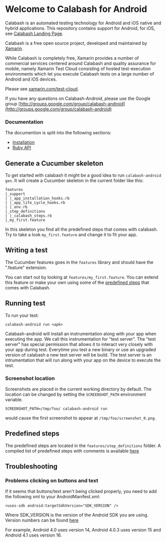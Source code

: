 Welcome to Calabash for Android
===========================

Calabash is an automated testing technology for Android and iOS native and hybrid applications.
This repository contains support for Android, for iOS, see [Calabash Landing Page](http://calaba.sh/).

Calabash is a free open source project, developed and maintained by [Xamarin](http://xamarin.com).

While Calabash is completely free, Xamarin provides a number of commercial services centered around Calabash and quality assurance for mobile, namely Xamarin Test Cloud consisting of hosted test-execution environments which let you execute Calabash tests on a large number of Android and iOS devices.

Please see [xamarin.com/test-cloud](http://xamarin.com/test-cloud).

If you have any questions on Calabash-Android, please use the Google group [http://groups.google.com/group/calabash-android](http://groups.google.com/group/calabash-android)

### Documentation
The documention is split into the following sections:
* [Installation](documentation/installation.md)
* [Ruby API](documentation/ruby_api.md)


Generate a Cucumber skeleton
------------------------
To get started with calabash it might be a good idea to run `calabash-android gen`. It will create a Cucumber skeleton
in the current folder like this:

    features
    |_support
    | |_app_installation_hooks.rb
    | |_app_life_cycle_hooks.rb
    | |_env.rb
    |_step_definitions
    | |_calabash_steps.rb
    |_my_first.feature

In this skeleton you find all the predefined steps that comes with calabash. Try to take a look `my_first.feature` and change it to fit your app.

Writing a test
--------------
The Cucumber features goes in the `features` library and should have the ".feature" extension.

You can start out by looking at `features/my_first.feature`. You can extend this feature or make your own using some of the [predefined steps](https://github.com/calabash/calabash-android/blob/master/ruby-gem/lib/calabash-android/canned_steps.md) that comes with Calabash.

Running test
------------
To run your test:

    calabash-android run <apk>

Calabash-android will install an instrumentation along with your app when executing the app. We call this instrumentation for "test server". The "test server" has special permission that allows it to interact very closely with your app during test.
Everytime you test a new binary or use an upgraded version of calabash a new test server will be build.
The test server is an intrumentation that will run along with your app on the device to execute the test.

### Screenshot location
Screenshots are placed in the current working directory by default. The location can be changed by setting the `SCREENSHOT_PATH` environment variable.

    SCREENSHOT_PATH=/tmp/foo/ calabash-android run

would cause the first screenshot to appear at `/tmp/foo/screenshot_0.png`.

Predefined steps
-----------------

The predefined steps are located in the `features/step_definitions` folder. A compiled list of predefined steps with comments is available [here](https://github.com/calabash/calabash-android/blob/master/ruby-gem/lib/calabash-android/canned_steps.md)

Troubleshooting
---------------

### Problems clicking on buttons and text

If it seems that buttons/text aren't being clicked properly, you need to add the following xml to your AndroidManifest.xml:

```
<uses-sdk android:targetSdkVersion="SDK_VERSION" />
```

Where SDK_VERSION is the version of the Android SDK you are using. Version numbers can be found [here](http://developer.android.com/reference/android/os/Build.VERSION_CODES.html)

For example, Android 4.0 uses version 14, Android 4.0.3 uses version 15 and Android 4.1 uses version 16.
